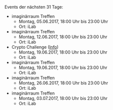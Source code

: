 Events der nächsten 31 Tage:

- imaginärraum Treffen
  - Montag, 05.06.2017, 18:00 Uhr bis 23:00 Uhr
  - Ort: iLab
- imaginärraum Treffen
  - Montag, 12.06.2017, 18:00 Uhr bis 23:00 Uhr
  - Ort: iLab
- Crypto Challenge ([Info](https://imaginaerraum.de/wiki/Crypto_Challenge))
  - Montag, 19.06.2017, 18:00 Uhr bis 23:00 Uhr
  - Ort: iLab
- imaginärraum Treffen
  - Montag, 19.06.2017, 18:00 Uhr bis 23:00 Uhr
  - Ort: iLab
- imaginärraum Treffen
  - Montag, 26.06.2017, 18:00 Uhr bis 23:00 Uhr
  - Ort: iLab
- imaginärraum Treffen
  - Montag, 03.07.2017, 18:00 Uhr bis 23:00 Uhr
  - Ort: iLab
